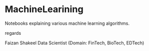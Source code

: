 # MachineLearining
Notebooks explaining various machine learning algorithms.


regards

Faizan Shakeel
Data Scientist (Domain: FinTech, BioTech, EDTech)
